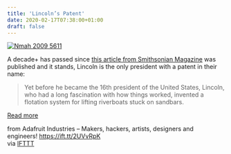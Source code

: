 ```yaml
---
title: 'Lincoln’s Patent'
date: 2020-02-17T07:38:00+01:00
draft: false
---
```


[![Nmah 2009 5611](https://cdn-blog.adafruit.com/uploads/2020/02/nmah-2009-5611.jpg "nmah-2009-5611.jpg")](https://www.smithsonianmag.com/history/abraham-lincoln-only-president-have-patent-131184751/)

A decade+ has passed since [this article from Smithsonian Magazine](https://www.smithsonianmag.com/history/abraham-lincoln-only-president-have-patent-131184751/) was published and it stands, Lincoln is the only president with a patent in their name:

> Yet before he became the 16th president of the United States, Lincoln, who had a long fascination with how things worked, invented a flotation system for lifting riverboats stuck on sandbars.

[Read more](https://www.smithsonianmag.com/history/abraham-lincoln-only-president-have-patent-131184751/)

  
  
from Adafruit Industries – Makers, hackers, artists, designers and engineers! https://ift.tt/2UVvRpK  
via [IFTTT](https://ifttt.com/?ref=da&site=blogger)
